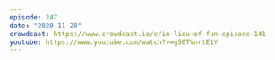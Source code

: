 ```yaml
---
episode: 247
date: "2020-11-28"
crowdcast: https://www.crowdcast.io/e/in-lieu-of-fun-episode-141
youtube: https://www.youtube.com/watch?v=g50TVnrtE1Y
---
```


